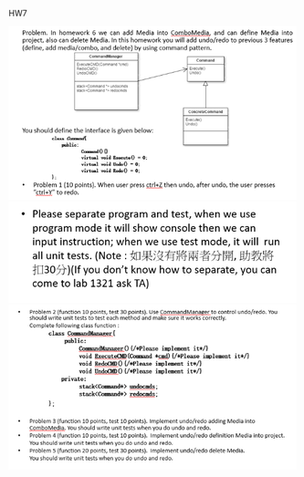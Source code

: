 HW7

![image](https://github.com/JiaqiFeng99/P_O_S_D/blob/master/HW7/HW701.PNG)
![image](https://github.com/JiaqiFeng99/P_O_S_D/blob/master/HW7/HW702.PNG)
![image](https://github.com/JiaqiFeng99/P_O_S_D/blob/master/HW7/HW703.PNG)